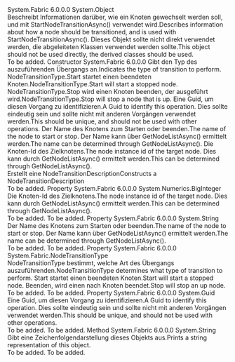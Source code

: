 <Type Name="NodeTransitionDescription" FullName="System.Fabric.Description.NodeTransitionDescription">
  <TypeSignature Language="C#" Value="public abstract class NodeTransitionDescription" />
  <TypeSignature Language="ILAsm" Value=".class public auto ansi abstract beforefieldinit NodeTransitionDescription extends System.Object" />
  <TypeSignature Language="DocId" Value="T:System.Fabric.Description.NodeTransitionDescription" />
  <TypeSignature Language="VB.NET" Value="Public MustInherit Class NodeTransitionDescription" />
  <TypeSignature Language="F#" Value="type NodeTransitionDescription = class" />
  <AssemblyInfo>
    <AssemblyName>System.Fabric</AssemblyName>
    <AssemblyVersion>6.0.0.0</AssemblyVersion>
  </AssemblyInfo>
  <Base>
    <BaseTypeName>System.Object</BaseTypeName>
  </Base>
  <Interfaces />
  <Docs>
    <summary>
            <span data-ttu-id="b220a-101">Beschreibt Informationen darüber, wie ein Knoten gewechselt werden soll, und mit StartNodeTransitionAsync() verwendet wird.</span><span class="sxs-lookup"><span data-stu-id="b220a-101">Describes information about how a node should be transitioned, and is used with StartNodeTransitionAsync().</span></span>  
            <span data-ttu-id="b220a-102">Dieses Objekt sollte nicht direkt verwendet werden, die abgeleiteten Klassen verwendet werden sollte.</span><span class="sxs-lookup"><span data-stu-id="b220a-102">This object should not be used directly, the derived classes should be used.</span></span>
            </summary>
    <remarks>To be added.</remarks>
  </Docs>
  <Members>
    <Member MemberName=".ctor">
      <MemberSignature Language="C#" Value="protected NodeTransitionDescription (System.Fabric.NodeTransitionType nodeTransitionType, Guid operationId, string nodeName, System.Numerics.BigInteger nodeInstanceId);" />
      <MemberSignature Language="ILAsm" Value=".method familyhidebysig specialname rtspecialname instance void .ctor(valuetype System.Fabric.NodeTransitionType nodeTransitionType, valuetype System.Guid operationId, string nodeName, valuetype System.Numerics.BigInteger nodeInstanceId) cil managed" />
      <MemberSignature Language="DocId" Value="M:System.Fabric.Description.NodeTransitionDescription.#ctor(System.Fabric.NodeTransitionType,System.Guid,System.String,System.Numerics.BigInteger)" />
      <MemberSignature Language="F#" Value="new System.Fabric.Description.NodeTransitionDescription : System.Fabric.NodeTransitionType * Guid * string * System.Numerics.BigInteger -&gt; System.Fabric.Description.NodeTransitionDescription" Usage="new System.Fabric.Description.NodeTransitionDescription (nodeTransitionType, operationId, nodeName, nodeInstanceId)" />
      <MemberType>Constructor</MemberType>
      <AssemblyInfo>
        <AssemblyName>System.Fabric</AssemblyName>
        <AssemblyVersion>6.0.0.0</AssemblyVersion>
      </AssemblyInfo>
      <Parameters>
        <Parameter Name="nodeTransitionType" Type="System.Fabric.NodeTransitionType" />
        <Parameter Name="operationId" Type="System.Guid" />
        <Parameter Name="nodeName" Type="System.String" />
        <Parameter Name="nodeInstanceId" Type="System.Numerics.BigInteger" />
      </Parameters>
      <Docs>
        <param name="nodeTransitionType"><span data-ttu-id="b220a-103">Gibt den Typ des auszuführenden Übergangs an.</span><span class="sxs-lookup"><span data-stu-id="b220a-103">Indicates the type of transition to perform.</span></span>  <span data-ttu-id="b220a-104">NodeTransitionType.Start startet einen beendeten Knoten.</span><span class="sxs-lookup"><span data-stu-id="b220a-104">NodeTransitionType.Start will start a stopped node.</span></span>  <span data-ttu-id="b220a-105">NodeTransitionType.Stop wird einen Knoten beenden, der ausgeführt wird.</span><span class="sxs-lookup"><span data-stu-id="b220a-105">NodeTransitionType.Stop will stop a node that is up.</span></span></param>
        <param name="operationId"><span data-ttu-id="b220a-106">Eine Guid, um diesen Vorgang zu identifizieren.</span><span class="sxs-lookup"><span data-stu-id="b220a-106">A Guid to identify this operation.</span></span>  <span data-ttu-id="b220a-107">Dies sollte eindeutig sein und sollte nicht mit anderen Vorgängen verwendet werden.</span><span class="sxs-lookup"><span data-stu-id="b220a-107">This should be unique, and should not be used with other operations.</span></span></param>
        <param name="nodeName"><span data-ttu-id="b220a-108">Der Name des Knotens zum Starten oder beenden.</span><span class="sxs-lookup"><span data-stu-id="b220a-108">The name of the node to start or stop.</span></span>  <span data-ttu-id="b220a-109">Der Name kann über GetNodeListAsync() ermittelt werden.</span><span class="sxs-lookup"><span data-stu-id="b220a-109">The name can be determined through GetNodeListAsync().</span></span></param>
        <param name="nodeInstanceId"><span data-ttu-id="b220a-110">Die Knoten-Id des Zielknotens.</span><span class="sxs-lookup"><span data-stu-id="b220a-110">The node instance id of the target node.</span></span>  <span data-ttu-id="b220a-111">Dies kann durch GetNodeListAsync() ermittelt werden.</span><span class="sxs-lookup"><span data-stu-id="b220a-111">This can be determined through GetNodeListAsync().</span></span></param>
        <summary>
            <span data-ttu-id="b220a-112">Erstellt eine NodeTransitionDescription</span><span class="sxs-lookup"><span data-stu-id="b220a-112">Constructs a NodeTransitionDescription</span></span>
            </summary>
        <remarks>To be added.</remarks>
      </Docs>
    </Member>
    <Member MemberName="NodeInstanceId">
      <MemberSignature Language="C#" Value="public System.Numerics.BigInteger NodeInstanceId { get; }" />
      <MemberSignature Language="ILAsm" Value=".property instance valuetype System.Numerics.BigInteger NodeInstanceId" />
      <MemberSignature Language="DocId" Value="P:System.Fabric.Description.NodeTransitionDescription.NodeInstanceId" />
      <MemberSignature Language="VB.NET" Value="Public ReadOnly Property NodeInstanceId As BigInteger" />
      <MemberSignature Language="F#" Value="member this.NodeInstanceId : System.Numerics.BigInteger" Usage="System.Fabric.Description.NodeTransitionDescription.NodeInstanceId" />
      <MemberType>Property</MemberType>
      <AssemblyInfo>
        <AssemblyName>System.Fabric</AssemblyName>
        <AssemblyVersion>6.0.0.0</AssemblyVersion>
      </AssemblyInfo>
      <ReturnValue>
        <ReturnType>System.Numerics.BigInteger</ReturnType>
      </ReturnValue>
      <Docs>
        <summary>
            <span data-ttu-id="b220a-113">Die Knoten-Id des Zielknotens.</span><span class="sxs-lookup"><span data-stu-id="b220a-113">The node instance id of the target node.</span></span>  <span data-ttu-id="b220a-114">Dies kann durch GetNodeListAsync() ermittelt werden.</span><span class="sxs-lookup"><span data-stu-id="b220a-114">This can be determined through GetNodeListAsync().</span></span>
            </summary>
        <value>To be added.</value>
        <remarks>To be added.</remarks>
      </Docs>
    </Member>
    <Member MemberName="NodeName">
      <MemberSignature Language="C#" Value="public string NodeName { get; }" />
      <MemberSignature Language="ILAsm" Value=".property instance string NodeName" />
      <MemberSignature Language="DocId" Value="P:System.Fabric.Description.NodeTransitionDescription.NodeName" />
      <MemberSignature Language="VB.NET" Value="Public ReadOnly Property NodeName As String" />
      <MemberSignature Language="F#" Value="member this.NodeName : string" Usage="System.Fabric.Description.NodeTransitionDescription.NodeName" />
      <MemberType>Property</MemberType>
      <AssemblyInfo>
        <AssemblyName>System.Fabric</AssemblyName>
        <AssemblyVersion>6.0.0.0</AssemblyVersion>
      </AssemblyInfo>
      <ReturnValue>
        <ReturnType>System.String</ReturnType>
      </ReturnValue>
      <Docs>
        <summary>
            <span data-ttu-id="b220a-115">Der Name des Knotens zum Starten oder beenden.</span><span class="sxs-lookup"><span data-stu-id="b220a-115">The name of the node to start or stop.</span></span>  <span data-ttu-id="b220a-116">Der Name kann über GetNodeListAsync() ermittelt werden.</span><span class="sxs-lookup"><span data-stu-id="b220a-116">The name can be determined through GetNodeListAsync().</span></span>
            </summary>
        <value>To be added.</value>
        <remarks>To be added.</remarks>
      </Docs>
    </Member>
    <Member MemberName="NodeTransitionType">
      <MemberSignature Language="C#" Value="public System.Fabric.NodeTransitionType NodeTransitionType { get; }" />
      <MemberSignature Language="ILAsm" Value=".property instance valuetype System.Fabric.NodeTransitionType NodeTransitionType" />
      <MemberSignature Language="DocId" Value="P:System.Fabric.Description.NodeTransitionDescription.NodeTransitionType" />
      <MemberSignature Language="VB.NET" Value="Public ReadOnly Property NodeTransitionType As NodeTransitionType" />
      <MemberSignature Language="F#" Value="member this.NodeTransitionType : System.Fabric.NodeTransitionType" Usage="System.Fabric.Description.NodeTransitionDescription.NodeTransitionType" />
      <MemberType>Property</MemberType>
      <AssemblyInfo>
        <AssemblyName>System.Fabric</AssemblyName>
        <AssemblyVersion>6.0.0.0</AssemblyVersion>
      </AssemblyInfo>
      <ReturnValue>
        <ReturnType>System.Fabric.NodeTransitionType</ReturnType>
      </ReturnValue>
      <Docs>
        <summary>
            <span data-ttu-id="b220a-117">NodeTransitionType bestimmt, welche Art des Übergangs auszuführenden.</span><span class="sxs-lookup"><span data-stu-id="b220a-117">NodeTransitionType determines what type of transition to perform.</span></span>  <span data-ttu-id="b220a-118">Start startet einen beendeten Knoten.</span><span class="sxs-lookup"><span data-stu-id="b220a-118">Start will start a stopped node.</span></span>  <span data-ttu-id="b220a-119">Beenden, wird einen nach Knoten beendet.</span><span class="sxs-lookup"><span data-stu-id="b220a-119">Stop will stop an up node.</span></span>
            </summary>
        <value>To be added.</value>
        <remarks>To be added.</remarks>
      </Docs>
    </Member>
    <Member MemberName="OperationId">
      <MemberSignature Language="C#" Value="public Guid OperationId { get; }" />
      <MemberSignature Language="ILAsm" Value=".property instance valuetype System.Guid OperationId" />
      <MemberSignature Language="DocId" Value="P:System.Fabric.Description.NodeTransitionDescription.OperationId" />
      <MemberSignature Language="VB.NET" Value="Public ReadOnly Property OperationId As Guid" />
      <MemberSignature Language="F#" Value="member this.OperationId : Guid" Usage="System.Fabric.Description.NodeTransitionDescription.OperationId" />
      <MemberType>Property</MemberType>
      <AssemblyInfo>
        <AssemblyName>System.Fabric</AssemblyName>
        <AssemblyVersion>6.0.0.0</AssemblyVersion>
      </AssemblyInfo>
      <ReturnValue>
        <ReturnType>System.Guid</ReturnType>
      </ReturnValue>
      <Docs>
        <summary>
            <span data-ttu-id="b220a-120">Eine Guid, um diesen Vorgang zu identifizieren.</span><span class="sxs-lookup"><span data-stu-id="b220a-120">A Guid to identify this operation.</span></span>  <span data-ttu-id="b220a-121">Dies sollte eindeutig sein und sollte nicht mit anderen Vorgängen verwendet werden.</span><span class="sxs-lookup"><span data-stu-id="b220a-121">This should be unique, and should not be used with other operations.</span></span>
            </summary>
        <value>To be added.</value>
        <remarks>To be added.</remarks>
      </Docs>
    </Member>
    <Member MemberName="ToString">
      <MemberSignature Language="C#" Value="public override string ToString ();" />
      <MemberSignature Language="ILAsm" Value=".method public hidebysig virtual instance string ToString() cil managed" />
      <MemberSignature Language="DocId" Value="M:System.Fabric.Description.NodeTransitionDescription.ToString" />
      <MemberSignature Language="VB.NET" Value="Public Overrides Function ToString () As String" />
      <MemberSignature Language="F#" Value="override this.ToString : unit -&gt; string" Usage="nodeTransitionDescription.ToString " />
      <MemberType>Method</MemberType>
      <AssemblyInfo>
        <AssemblyName>System.Fabric</AssemblyName>
        <AssemblyVersion>6.0.0.0</AssemblyVersion>
      </AssemblyInfo>
      <ReturnValue>
        <ReturnType>System.String</ReturnType>
      </ReturnValue>
      <Parameters />
      <Docs>
        <summary>
            <span data-ttu-id="b220a-122">Gibt eine Zeichenfolgendarstellung dieses Objekts aus.</span><span class="sxs-lookup"><span data-stu-id="b220a-122">Prints a string representation of this object.</span></span>
            </summary>
        <returns>To be added.</returns>
        <remarks>To be added.</remarks>
      </Docs>
    </Member>
  </Members>
</Type>